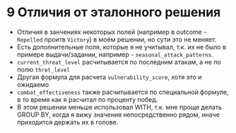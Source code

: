 # 9 Отличия от эталонного решения

- Отличия в занчениях некоторых полей (например в outcome - `Repelled` проитв `Victory`) в моём решении, но сути это не меняет.
- Есть дополнительные поля, которые я не учитывал, т.к. их не было в примере выдачи/задании, например - `seasonal_attack_patterns`.
- `current_threat_level` расчитывается по последним атакам, а не по полю `thret_level`
- Другая формула для расчета `vulnerability_score`, хотя это и ожидаемо
- `combat_effectiveness` также расчитывается по специальной формуле, в то время как я расчитал по проценту побед.
- В этом решении меньше использовал WITH, т.к. мне проще делать GROUP BY, когда я вижу значения
непосредственно рядом, иначе приходится держать их в голове.
